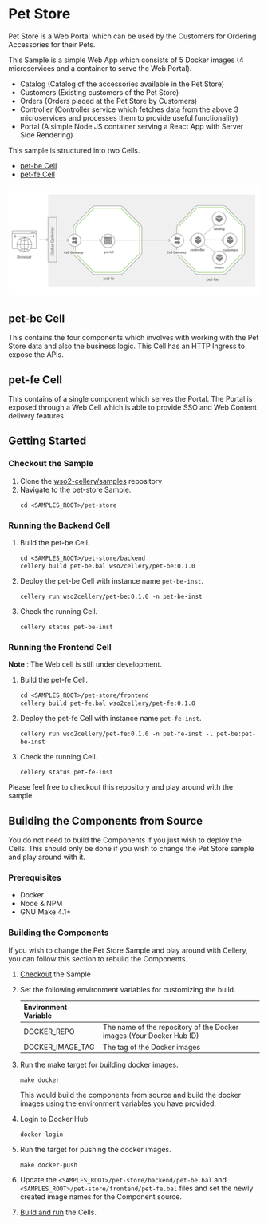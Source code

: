 Pet Store
=========

Pet Store is a Web Portal which can be used by the Customers for Ordering Accessories for their Pets.

This Sample is a simple Web App which consists of 5 Docker images (4 microservices and a container to serve the Web Portal).

* Catalog (Catalog of the accessories available in the Pet Store)
* Customers (Existing customers of the Pet Store)
* Orders (Orders placed at the Pet Store by Customers)
* Controller (Controller service which fetches data from the above 3 microservices and processes them to provide useful functionality)
* Portal (A simple Node JS container serving a React App with Server Side Rendering)

This sample is structured into two Cells.

* [pet-be Cell](#pet-be-cell)
* [pet-fe Cell](#pet-fe-cell)

![Pet Store Cell Architecture Diagram](../docs/images/architecture.jpg)

## pet-be Cell

This contains the four components which involves with working with the Pet Store data and also the business logic. This Cell has an HTTP Ingress to expose the APIs.

## pet-fe Cell

This contains of a single component which serves the Portal. The Portal is exposed through a Web Cell which is able to provide SSO and Web Content delivery features.

## Getting Started

### Checkout the Sample

1. Clone the [wso2-cellery/samples](https://github.com/wso2-cellery/samples) repository
2. Navigate to the pet-store Sample.
   ```
   cd <SAMPLES_ROOT>/pet-store
   ```

### Running the Backend Cell

1. Build the pet-be Cell.
   ```
   cd <SAMPLES_ROOT>/pet-store/backend
   cellery build pet-be.bal wso2cellery/pet-be:0.1.0
   ```
2. Deploy the pet-be Cell with instance name `pet-be-inst`.
   ```
   cellery run wso2cellery/pet-be:0.1.0 -n pet-be-inst
   ```
3. Check the running Cell.
   ```
   cellery status pet-be-inst
   ```

### Running the Frontend Cell

**Note** : The Web cell is still under development.

1. Build the pet-fe Cell.
   ```
   cd <SAMPLES_ROOT>/pet-store/frontend
   cellery build pet-fe.bal wso2cellery/pet-fe:0.1.0
   ```
2. Deploy the pet-fe Cell with instance name `pet-fe-inst`.
   ```
   cellery run wso2cellery/pet-fe:0.1.0 -n pet-fe-inst -l pet-be:pet-be-inst
   ```
3. Check the running Cell.
   ```
   cellery status pet-fe-inst
   ```

Please feel free to checkout this repository and play around with the sample.

## Building the Components from Source

You do not need to build the Components if you just wish to deploy the Cells. This should only be done if you wish to change the Pet Store sample and play around with it.

### Prerequisites

* Docker
* Node & NPM
* GNU Make 4.1+

### Building the Components

If you wish to change the Pet Store Sample and play around with Cellery, you can follow this section to rebuild the Components.

1. [Checkout](#checkout-the-sample) the Sample
2. Set the following environment variables for customizing the build.

   | Environment Variable  |                                                                       |
   |-----------------------|-----------------------------------------------------------------------|
   | DOCKER_REPO           | The name of the repository of the Docker images (Your Docker Hub ID)  |
   | DOCKER_IMAGE_TAG      | The tag of the Docker images                                          |

3. Run the make target for building docker images.
   ```
   make docker
   ```
   This would build the components from source and build the docker images using the environment variables you have provided.
4. Login to Docker Hub
   ```
   docker login
   ```
5. Run the target for pushing the docker images.
   ```
   make docker-push
   ```
6. Update the `<SAMPLES_ROOT>/pet-store/backend/pet-be.bal` and `<SAMPLES_ROOT>/pet-store/frontend/pet-fe.bal` files and set the newly created image names for the Component source.
7. [Build and run](#getting-started) the Cells.
